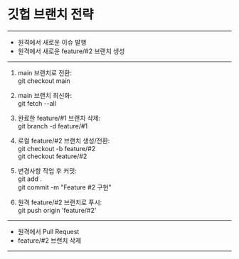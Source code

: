 # 깃헙 브랜치 전략
-------------------------------------
- 원격에서 새로운 이슈 발행
- 원격에서 새로운 feature/#2 브랜치 생성
-------------------------------------
1. main 브랜치로 전환:<br>
git checkout main

2. main 브랜치 최신화:<br>
git fetch --all

3. 완료한 feature/#1 브랜치 삭제:<br>
git branch -d feature/#1

4. 로컬 feature/#2 브랜치 생성/전환:<br>
git checkout -b feature/#2<br>
git checkout feature/#2

6. 변경사항 작업 후 커밋:<br>
git add .<br>
git commit -m "Feature #2 구현"

7. 원격 feature/#2 브랜치로 푸시:<br>
git push origin 'feature/#2'
-------------------------------------
- 원격에서 Pull Request
- feature/#2 브랜치 삭제
-------------------------------------
